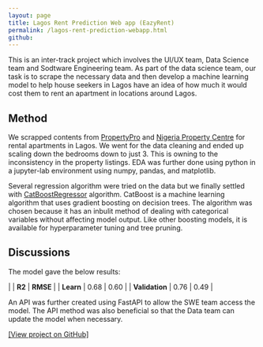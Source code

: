 ```yaml
---
layout: page
title: Lagos Rent Prediction Web app (EazyRent)
permalink: /lagos-rent-prediction-webapp.html
github: 
---
```

This is an inter-track project which involves the UI/UX team, Data Science team and Sodtware Engineering team.
As part of the data science team, our task is to scrape the necessary data and then develop a machine learning model to help house seekers in Lagos have an idea of how much it would cost them to rent an apartment in locations around Lagos.

## Method

We scrapped contents from [PropertyPro](https://www.propertypro.ng) and [Nigeria Property Centre](https://nigeriapropertycentre.com) for rental apartments in Lagos. We went for the data cleaning and ended up scaling down the bedrooms down to just 3. This is owning to the inconsistency in the property listings. EDA was further done using python in a jupyter-lab environment using numpy, pandas, and matplotlib.

Several regression algorithm were tried on the data but we finally settled with [CatBoostRegressor](https://catboost.ai/docs/concepts/python-reference_catboostregressor.html) algorithm. CatBoost is a machine learning algorithm that uses gradient boosting on decision trees. The algorithm was chosen because it has an inbulit method of dealing with categorical variables without affecting model output. Like other boosting models, it is available for hyperparameter tuning and tree pruning.

## Discussions

The model gave the below results:

| | **R2** | **RMSE** |
| **Learn** | 0.68 |  0.60 |
| **Validation** | 0.76 | 0.49 |

An API was further created using FastAPI to allow the SWE team access the model. The API method was also beneficial so that the Data team can update the model when necessary.

[\[View project on GitHub\]](https://github.com/ndcharles/inter-track-webapp)